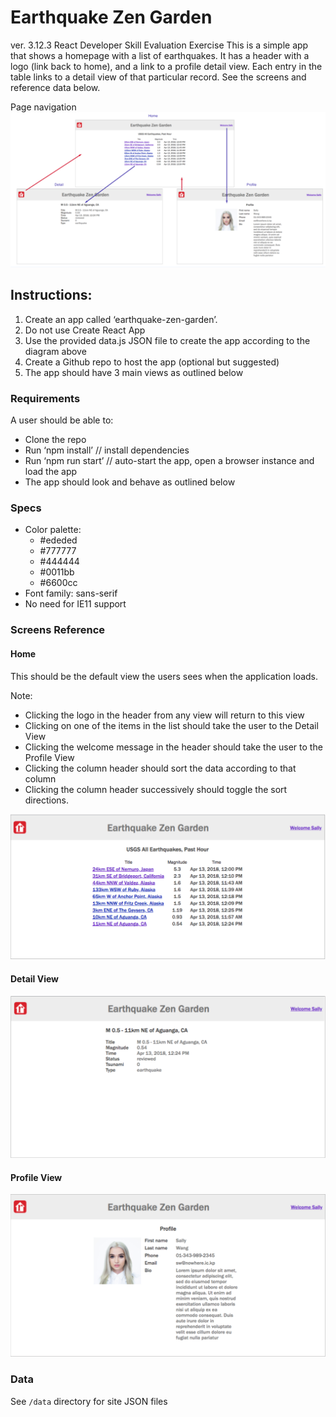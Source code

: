 # Earthquake Zen Garden 
ver. 3.12.3
React Developer Skill Evaluation Exercise
This is a simple app that shows a homepage with a list of earthquakes. It has a header with a logo (link back to home), and a link to a profile detail view. Each entry in the table links to a detail view of that particular record. See the screens and reference data below.

Page navigation
![Page Navigation](/requirements/page_navigation.png?raw=true)
## Instructions:
1. Create an app called ‘earthquake-zen-garden’.
2. Do not use Create React App
3. Use the provided data.js JSON file to create the app according to the diagram above
4. Create a Github repo to host the app (optional but suggested)
5. The app should have 3 main views as outlined below

### Requirements
A user should be able to:
* Clone the repo
* Run ‘npm install’ // install dependencies
* Run ‘npm run start’ // auto-start the app, open a browser instance and load the app
* The app should look and behave as outlined below
 
### Specs
* Color palette:
  * #ededed
  * #777777
  * #444444
  * #0011bb
  * #6600cc
* Font family: sans-serif
* No need for IE11 support

### Screens Reference
#### Home
This should be the default view the users sees when the application loads.

Note: 
* Clicking the logo in the header from any view will return to this view
* Clicking on one of the items in the list should take the user to the Detail View
* Clicking the welcome message in the header should take the user to the Profile View
* Clicking the column header should sort the data according to that column
* Clicking the column header successively should toggle the sort directions.

![Home Page](/requirements/home_screen.png?raw=true)

#### Detail View
![Detail Page](/requirements/detail_view.png?raw=true)

#### Profile View
![Profile Page](/requirements/profile_view.png?raw=true)

### Data
See `/data` directory for site JSON files 
